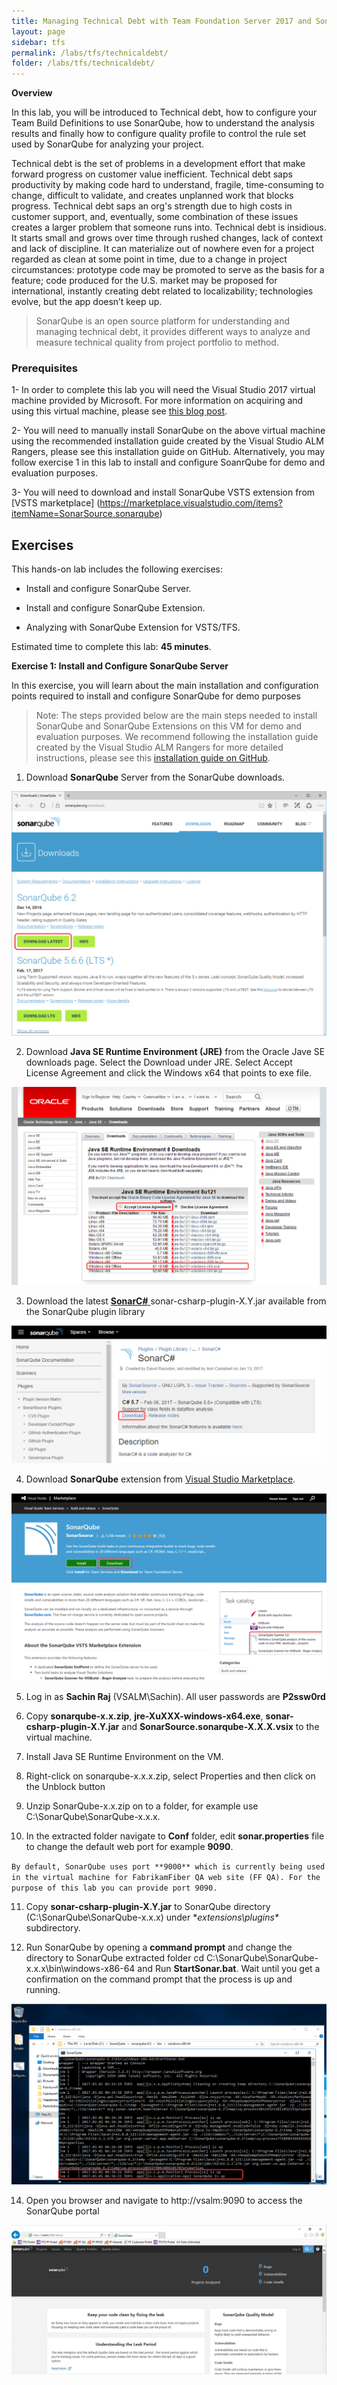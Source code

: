 ```yaml
---
title: Managing Technical Debt with Team Foundation Server 2017 and SonarQube
layout: page    
sidebar: tfs
permalink: /labs/tfs/technicaldebt/
folder: /labs/tfs/technicaldebt/
---
```


**Overview**

In this lab, you will be introduced to Technical debt, how to configure your Team Build Definitions to use SonarQube, how to understand the analysis results and finally how to configure quality profile to control the rule set used by SonarQube for analyzing your project.

Technical debt is the set of problems in a development effort that make forward progress on customer value inefficient. Technical debt saps productivity by making code hard to understand, fragile, time-consuming to change, difficult to validate, and creates unplanned work that blocks progress. Technical debt saps an org's strength due to high costs in customer support, and, eventually, some combination of these issues creates a larger problem that someone runs into. Technical debt is insidious.  It starts small and grows over time through rushed changes, lack of context and lack of discipline.  It can materialize out of nowhere even for a project regarded as clean at some point in time, due to a change in project circumstances: prototype code may be promoted to serve as the basis for a feature; code produced for the U.S. market may be proposed for international, instantly creating debt related to localizability; technologies evolve, but the app doesn’t keep up.

> SonarQube is an open source platform for understanding and managing technical debt, it provides different ways to analyze and measure technical quality from project portfolio to method.

### Prerequisites

1- In order to complete this lab you will need the Visual Studio 2017 virtual machine provided by Microsoft. For more information on acquiring and using this virtual machine, please see [this blog post](http://aka.ms/ALMVM).

2- You will need to manually install SonarQube on the above virtual machine using the recommended installation guide created by the Visual Studio ALM Rangers, please see this installation guide on GitHub. Alternatively, you may follow exercise 1 in this lab to install and configure SoanrQube for demo and evaluation purposes.

3- You will need to download and install SonarQube VSTS extension from [VSTS marketplace] (https://marketplace.visualstudio.com/items?itemName=SonarSource.sonarqube)

## Exercises 

This hands-on lab includes the following exercises:

* Install and configure SonarQube Server.

* Install and configure SonarQube Extension.

* Analyzing with SonarQube Extension for VSTS/TFS.

Estimated time to complete this lab: **45 minutes**.

**Exercise 1: Install and Configure SonarQube Server**

In this exercise, you will learn about the main installation and configuration points required to install and configure SonarQube for demo purposes
> Note: The steps provided below are the main steps needed to install SonarQube and SonarQube Extensions on this VM for demo and evaluation purposes. We recommend following the installation guide created by the Visual Studio ALM Rangers for more detailed instructions, please see this [installation guide on GitHub](https://github.com/SonarSource/sonar-.net-documentation).

1.	Download **SonarQube** Server from the SonarQube downloads.

<img src="./media/techdebt_img1.png" />

2.	Download **Java SE Runtime Environment (JRE)** from the Oracle Jave SE downloads page. Select the Download under JRE. Select Accept License Agreement and click the Windows x64 that points to exe file.

<img src="./media/techdebt_img2.png" />

3.	Download the latest [**SonarC#** ](https://docs.sonarqube.org/pages/viewpage.action?pageId=1441900)sonar-csharp-plugin-X.Y.jar available from the SonarQube plugin library

<img src="./media/techdebt_img3.png" />

4.	Download **SonarQube** extension from [Visual Studio Marketplace](https://marketplace.visualstudio.com/items?itemName=SonarSource.sonarqube).
	
<img src="./media/techdebt_img4.png" />

5.	Log in as <b>Sachin Raj</b> (VSALM\\Sachin)</b>. All user passwords are <b>P2ssw0rd</b>

6.	Copy **sonarqube-x.x.zip**, **jre-XuXXX-windows-x64.exe**, **sonar-csharp-plugin-X.Y.jar** and **SonarSource.sonarqube-X.X.X.vsix** to the virtual machine.

7.	Install Java SE Runtime Environment on the VM.

8.	Right-click on sonarqube-x.x.x.zip, select Properties and then click on the Unblock button

9.	Unzip SonarQube-x.x.zip on to a folder, for example use C:\SonarQube\SonarQube-x.x.x. 

10.	In the extracted folder navigate to **Conf** folder, edit **sonar.properties** file to change the default web port for example **9090**. 

`By default, SonarQube uses port **9000** which is currently being used in the virtual machine for FabrikamFiber QA web site (FF QA). For the purpose of this lab you can provide port 9090.`

11. Copy **sonar-csharp-plugin-X.Y.jar** to SonarQube directory (C:\SonarQube\SonarQube-x.x.x\) under **extensions\plugins\** subdirectory.

13. Run SonarQube by opening a **command prompt** and change the directory to SonarQube extracted folder cd C:\SonarQube\SonarQube-x.x.x\bin\windows-x86-64 and Run **StartSonar.bat**. Wait until you get a confirmation on the command prompt that the process is up and running.

<img src="./media/techdebt_img5.png"/>

14. Open you browser and navigate to http://vsalm:9090 to access the SonarQube portal

<img src="./media/techdebt_img6.png" />


